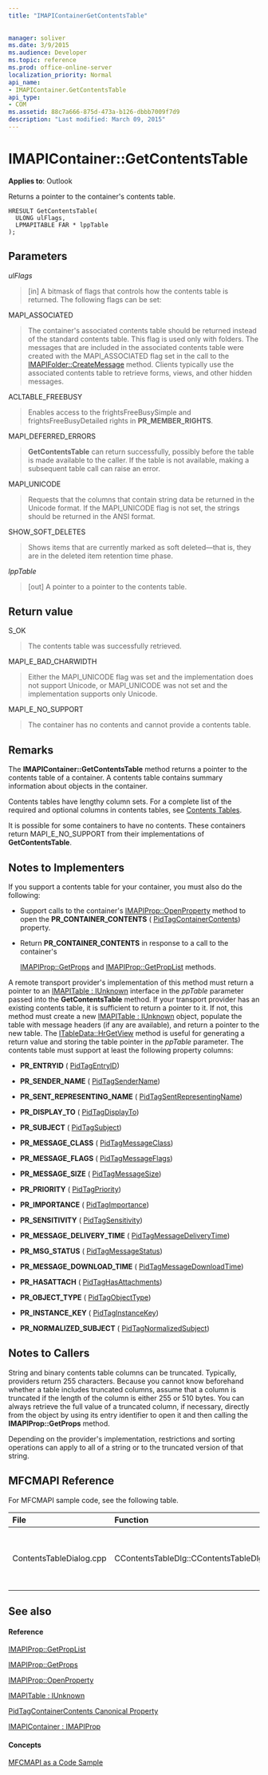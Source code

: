 ```yaml
---
title: "IMAPIContainerGetContentsTable"
 
 
manager: soliver
ms.date: 3/9/2015
ms.audience: Developer
ms.topic: reference
ms.prod: office-online-server
localization_priority: Normal
api_name:
- IMAPIContainer.GetContentsTable
api_type:
- COM
ms.assetid: 88c7a666-875d-473a-b126-dbbb7009f7d9
description: "Last modified: March 09, 2015"
---
```


# IMAPIContainer::GetContentsTable

  
  
**Applies to**: Outlook 
  
Returns a pointer to the container's contents table.
  
```
HRESULT GetContentsTable(
  ULONG ulFlags,
  LPMAPITABLE FAR * lppTable
);
```

## Parameters

 _ulFlags_
  
> [in] A bitmask of flags that controls how the contents table is returned. The following flags can be set:
    
MAPI_ASSOCIATED 
  
> The container's associated contents table should be returned instead of the standard contents table. This flag is used only with folders. The messages that are included in the associated contents table were created with the MAPI_ASSOCIATED flag set in the call to the [IMAPIFolder::CreateMessage](imapifolder-createmessage.md) method. Clients typically use the associated contents table to retrieve forms, views, and other hidden messages. 
    
ACLTABLE_FREEBUSY
  
> Enables access to the frightsFreeBusySimple and frightsFreeBusyDetailed rights in **PR_MEMBER_RIGHTS**.
    
MAPI_DEFERRED_ERRORS 
  
> **GetContentsTable** can return successfully, possibly before the table is made available to the caller. If the table is not available, making a subsequent table call can raise an error. 
    
MAPI_UNICODE 
  
> Requests that the columns that contain string data be returned in the Unicode format. If the MAPI_UNICODE flag is not set, the strings should be returned in the ANSI format. 
    
SHOW_SOFT_DELETES
  
> Shows items that are currently marked as soft deleted—that is, they are in the deleted item retention time phase.
    
 _lppTable_
  
> [out] A pointer to a pointer to the contents table.
    
## Return value

S_OK 
  
> The contents table was successfully retrieved.
    
MAPI_E_BAD_CHARWIDTH 
  
> Either the MAPI_UNICODE flag was set and the implementation does not support Unicode, or MAPI_UNICODE was not set and the implementation supports only Unicode.
    
MAPI_E_NO_SUPPORT 
  
> The container has no contents and cannot provide a contents table.
    
## Remarks

The **IMAPIContainer::GetContentsTable** method returns a pointer to the contents table of a container. A contents table contains summary information about objects in the container. 
  
Contents tables have lengthy column sets. For a complete list of the required and optional columns in contents tables, see [Contents Tables](contents-tables.md). 
  
It is possible for some containers to have no contents. These containers return MAPI_E_NO_SUPPORT from their implementations of **GetContentsTable**.
  
## Notes to Implementers

If you support a contents table for your container, you must also do the following:
  
- Support calls to the container's [IMAPIProp::OpenProperty](imapiprop-openproperty.md) method to open the **PR_CONTAINER_CONTENTS** ( [PidTagContainerContents](pidtagcontainercontents-canonical-property.md)) property.
    
- Return **PR_CONTAINER_CONTENTS** in response to a call to the container's 
    
    [IMAPIProp::GetProps](imapiprop-getprops.md) and [IMAPIProp::GetPropList](imapiprop-getproplist.md) methods. 
    
A remote transport provider's implementation of this method must return a pointer to an [IMAPITable : IUnknown](imapitableiunknown.md) interface in the  _ppTable_ parameter passed into the **GetContentsTable** method. If your transport provider has an existing contents table, it is sufficient to return a pointer to it. If not, this method must create a new [IMAPITable : IUnknown](imapitableiunknown.md) object, populate the table with message headers (if any are available), and return a pointer to the new table. The [ITableData::HrGetView](itabledata-hrgetview.md) method is useful for generating a return value and storing the table pointer in the  _ppTable_ parameter. The contents table must support at least the following property columns: 
  
- **PR_ENTRYID** ( [PidTagEntryID](pidtagentryid-canonical-property.md))
    
- **PR_SENDER_NAME** ( [PidTagSenderName](pidtagsendername-canonical-property.md))
    
- **PR_SENT_REPRESENTING_NAME** ( [PidTagSentRepresentingName](pidtagsentrepresentingname-canonical-property.md))
    
- **PR_DISPLAY_TO** ( [PidTagDisplayTo](pidtagdisplayto-canonical-property.md))
    
- **PR_SUBJECT** ( [PidTagSubject](pidtagsubject-canonical-property.md))
    
- **PR_MESSAGE_CLASS** ( [PidTagMessageClass](pidtagmessageclass-canonical-property.md))
    
- **PR_MESSAGE_FLAGS** ( [PidTagMessageFlags](pidtagmessageflags-canonical-property.md))
    
- **PR_MESSAGE_SIZE** ( [PidTagMessageSize](pidtagmessagesize-canonical-property.md))
    
- **PR_PRIORITY** ( [PidTagPriority](pidtagpriority-canonical-property.md))
    
- **PR_IMPORTANCE** ( [PidTagImportance](pidtagimportance-canonical-property.md))
    
- **PR_SENSITIVITY** ( [PidTagSensitivity](pidtagsensitivity-canonical-property.md))
    
- **PR_MESSAGE_DELIVERY_TIME** ( [PidTagMessageDeliveryTime](pidtagmessagedeliverytime-canonical-property.md))
    
- **PR_MSG_STATUS** ( [PidTagMessageStatus](pidtagmessagestatus-canonical-property.md))
    
- **PR_MESSAGE_DOWNLOAD_TIME** ( [PidTagMessageDownloadTime](pidtagmessagedownloadtime-canonical-property.md))
    
- **PR_HASATTACH** ( [PidTagHasAttachments](pidtaghasattachments-canonical-property.md))
    
- **PR_OBJECT_TYPE** ( [PidTagObjectType](pidtagobjecttype-canonical-property.md))
    
- **PR_INSTANCE_KEY** ( [PidTagInstanceKey](pidtaginstancekey-canonical-property.md))
    
- **PR_NORMALIZED_SUBJECT** ( [PidTagNormalizedSubject](pidtagnormalizedsubject-canonical-property.md))
    
## Notes to Callers

String and binary contents table columns can be truncated. Typically, providers return 255 characters. Because you cannot know beforehand whether a table includes truncated columns, assume that a column is truncated if the length of the column is either 255 or 510 bytes. You can always retrieve the full value of a truncated column, if necessary, directly from the object by using its entry identifier to open it and then calling the **IMAPIProp::GetProps** method. 
  
Depending on the provider's implementation, restrictions and sorting operations can apply to all of a string or to the truncated version of that string.
  
## MFCMAPI Reference

For MFCMAPI sample code, see the following table.
  
|**File**|**Function**|**Comment**|
|:-----|:-----|:-----|
|ContentsTableDialog.cpp  <br/> |CContentsTableDlg::CContentsTableDlg  <br/> |The **CContentsTableDlg** class uses **GetContentsTable** to obtain the entries in a contents table.  <br/> |
   
## See also

#### Reference

[IMAPIProp::GetPropList](imapiprop-getproplist.md)
  
[IMAPIProp::GetProps](imapiprop-getprops.md)
  
[IMAPIProp::OpenProperty](imapiprop-openproperty.md)
  
[IMAPITable : IUnknown](imapitableiunknown.md)
  
[PidTagContainerContents Canonical Property](pidtagcontainercontents-canonical-property.md)
  
[IMAPIContainer : IMAPIProp](imapicontainerimapiprop.md)
#### Concepts

[MFCMAPI as a Code Sample](mfcmapi-as-a-code-sample.md)

